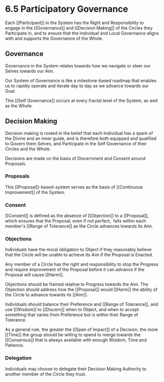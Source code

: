 # 6.5 Participatory Governance
Each [[Participant]] in the System has the Right and Responsibility to engage in the [[Governance]] and [[Decision Making]] of the Circles they Participate in, and to ensure that the Individual and Local Governance aligns with and supports the Governance of the Whole. 

## Governance 
Governance in the System relates towards how we navigate or steer our Selves towards our Aim. 

Our System of Governance is like a milestone-based roadmap that enables us to rapidly operate and iterate day to day as we advance towards our Goal. 

This [[Self Governance]] occurs at every fractal level of the System, as well as the Whole. 

## Decision Making
Decision making is rooted in the belief that each Individual has a spark of the Divine and an inner guide, and is therefore both equipped and qualified to Govern them Selves, and Participate in the Self Governance of their Circles and the Whole. 

Decisions are made on the basis of Discernment and Consent around Proposals. 

### Proposals

This [[Proposal]]-based-system serves as the basis of [[Continuous Improvement]]  of the System. 

### Consent 

[[Consent]] is defined as the absence of [[Objection]] to a [[Proposal]], which ensures that the Proposal, even if not perfect,  falls within each member's [[Range of Tolerance]] as the Circle advances towards its Aim.

### Objections

Individuals have the moral obligation to Object if they reasonably believe that the Circle will be unable to achieve its Aim if the Proposal is Enacted.

Any member of a Circle has the right and responsibility to stop the Progress and require improvement of the Proposal before it can advance if the Proposal will cause [[Harm]]. 

Objections should be framed relative to Progress towards the Aim. The Objection should address how the [[Proposal]] would  [[Harm]] the ability of the Circle to advance towards its [[Aim]]. 

Individuals should balance their Preference and [[Range of Tolerance]], and use [[Wisdom]] to [[Discern]] when to Object, and when to accept something that varies from Preference but is within their Range of Tolerance.

As a general rule, the greater the [[Span of Impact]] of a Decision, the more [[Time]] the group should be willing to spend to merge towards the [[Consensus]] that is always available with enough Wisdom, Time and Patience.

### Delegation

Individuals may choose to delegate their Decision Making Authority to another member of the Circle they trust.